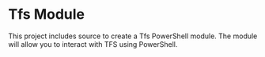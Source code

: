 Tfs Module
=============================================

This project includes source to create a Tfs PowerShell module.  The module will allow you to interact with TFS using PowerShell. 



